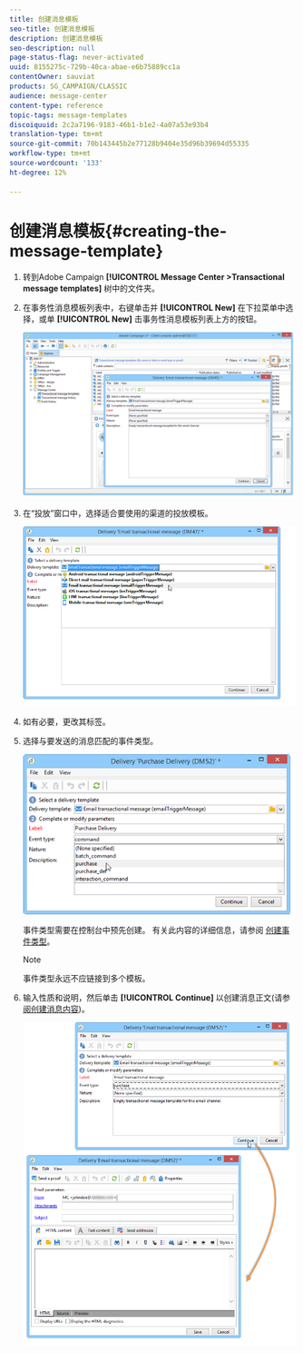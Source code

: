 ```yaml
---
title: 创建消息模板
seo-title: 创建消息模板
description: 创建消息模板
seo-description: null
page-status-flag: never-activated
uuid: 8155275c-729b-40ca-abae-e6b75889cc1a
contentOwner: sauviat
products: SG_CAMPAIGN/CLASSIC
audience: message-center
content-type: reference
topic-tags: message-templates
discoiquuid: 2c2a7196-9183-46b1-b1e2-4a07a53e93b4
translation-type: tm+mt
source-git-commit: 70b143445b2e77128b9404e35d96b39694d55335
workflow-type: tm+mt
source-wordcount: '133'
ht-degree: 12%

---
```



# 创建消息模板{#creating-the-message-template}

1. 转到Adobe Campaign **[!UICONTROL Message Center >Transactional message templates]** 树中的文件夹。
1. 在事务性消息模板列表中，右键单击并 **[!UICONTROL New]** 在下拉菜单中选择，或单 **[!UICONTROL New]** 击事务性消息模板列表上方的按钮。

   ![](assets/messagecenter_create_model_001.png)

1. 在“投放”窗口中，选择适合要使用的渠道的投放模板。

   ![](assets/messagecenter_create_model_002.png)

1. 如有必要，更改其标签。
1. 选择与要发送的消息匹配的事件类型。

   ![](assets/messagecenter_create_model_003.png)

   事件类型需要在控制台中预先创建。 有关此内容的详细信息，请参阅 [创建事件类型](../../message-center/using/creating-event-types.md)。

   >[!NOTE]
   >
   >事件类型永远不应链接到多个模板。

1. 输入性质和说明，然后单击 **[!UICONTROL Continue]** 以创建消息正文(请参 [阅创建消息内容](../../message-center/using/creating-message-content.md))。

   ![](assets/messagecenter_create_model_004.png)


